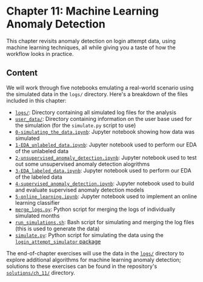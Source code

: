 # Chapter 11: Machine Learning Anomaly Detection

This chapter revisits anomaly detection on login attempt data, using machine learning techniques, all while giving you a taste of how the workflow looks in practice.

## Content

We will work through five notebooks emulating a real-world scenario using the simulated data in the `logs/` directory. Here's a breakdown of the files included in this chapter:

- [`logs/`](logs): Directory containing all simulated log files for the analysis
- [`user_data/`](user_data): Directory containing information on the user base used for the simulation (for the `simulate.py` script to use)
- [`0-simulating_the_data.ipynb`](0-simulating_the_data.ipynb): Jupyter notebook showing how data was simulated
- [`1-EDA_unlabeled_data.ipynb`](1-EDA_unlabeled_data.ipynb): Jupyter notebook used to perform our EDA of the unlabeled data
- [`2-unsupervised_anomaly_detection.ipynb`](2-unsupervised_anomaly_detection.ipynb): Jupyter notebook used to test out some unsupervised anomaly detection alogrithms
- [`3-EDA_labeled_data.ipynb`](3-EDA_labeled_data.ipynb): Jupyter notebook used to perform our EDA of the labeled data
- [`4-supervised_anomaly_detection.ipynb`](4-supervised_anomaly_detection.ipynb): Jupyter notebook used to build and evaluate supervised anomaly detection models
- [`5-online_learning.ipynb`](5-online_learning.ipynb): Jupyter notebook used to implement an online learning classifier
- [`merge_logs.py`](./merge_logs.py): Python script for merging the logs of individually simulated months
- [`run_simulations.sh`](run_simulations.sh): Bash script for simulating and merging the log files (this is used to generate the data)
- [`simulate.py`](./simulate.py): Python script for simulating the data using the [`login_attempt_simulator` package](https://github.com/stefmolin/login-attempt-simulator)


The end-of-chapter exercises will use the data in the [`logs/`](logs) directory to explore additional algorithms for machine learning anomaly detection; solutions to these exercises can be found in the repository's [`solutions/ch_11/`](../solutions/ch_11) directory.

